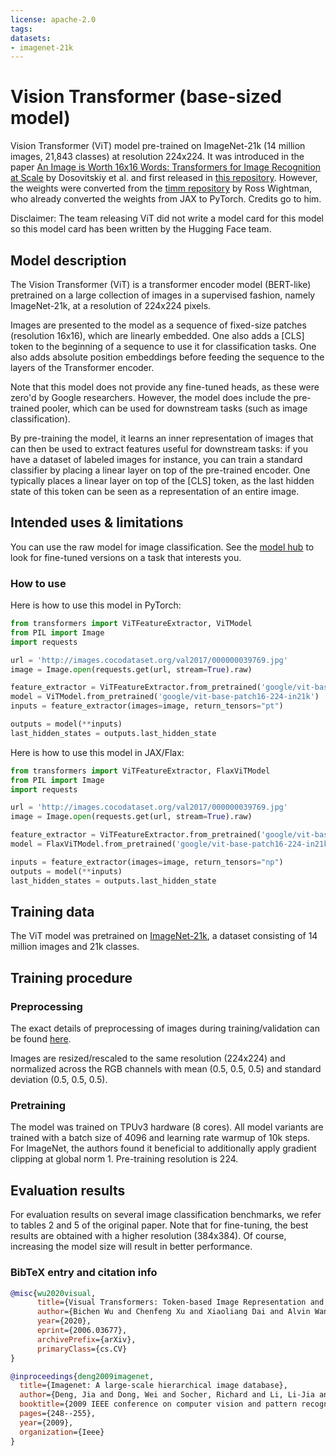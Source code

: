 ```yaml
---
license: apache-2.0
tags:
datasets:
- imagenet-21k
---
```


# Vision Transformer (base-sized model) 

Vision Transformer (ViT) model pre-trained on ImageNet-21k (14 million images, 21,843 classes) at resolution 224x224. It was introduced in the paper [An Image is Worth 16x16 Words: Transformers for Image Recognition at Scale](https://arxiv.org/abs/2010.11929) by Dosovitskiy et al. and first released in [this repository](https://github.com/google-research/vision_transformer). However, the weights were converted from the [timm repository](https://github.com/rwightman/pytorch-image-models) by Ross Wightman, who already converted the weights from JAX to PyTorch. Credits go to him. 

Disclaimer: The team releasing ViT did not write a model card for this model so this model card has been written by the Hugging Face team.

## Model description

The Vision Transformer (ViT) is a transformer encoder model (BERT-like) pretrained on a large collection of images in a supervised fashion, namely ImageNet-21k, at a resolution of 224x224 pixels. 

Images are presented to the model as a sequence of fixed-size patches (resolution 16x16), which are linearly embedded. One also adds a [CLS] token to the beginning of a sequence to use it for classification tasks. One also adds absolute position embeddings before feeding the sequence to the layers of the Transformer encoder.

Note that this model does not provide any fine-tuned heads, as these were zero'd by Google researchers. However, the model does include the pre-trained pooler, which can be used for downstream tasks (such as image classification).

By pre-training the model, it learns an inner representation of images that can then be used to extract features useful for downstream tasks: if you have a dataset of labeled images for instance, you can train a standard classifier by placing a linear layer on top of the pre-trained encoder. One typically places a linear layer on top of the [CLS] token, as the last hidden state of this token can be seen as a representation of an entire image.

## Intended uses & limitations

You can use the raw model for image classification. See the [model hub](https://huggingface.co/models?search=google/vit) to look for
fine-tuned versions on a task that interests you.

### How to use

Here is how to use this model in PyTorch:

```python
from transformers import ViTFeatureExtractor, ViTModel
from PIL import Image
import requests

url = 'http://images.cocodataset.org/val2017/000000039769.jpg'
image = Image.open(requests.get(url, stream=True).raw)

feature_extractor = ViTFeatureExtractor.from_pretrained('google/vit-base-patch16-224-in21k')
model = ViTModel.from_pretrained('google/vit-base-patch16-224-in21k')
inputs = feature_extractor(images=image, return_tensors="pt")

outputs = model(**inputs)
last_hidden_states = outputs.last_hidden_state
```

Here is how to use this model in JAX/Flax:

```python
from transformers import ViTFeatureExtractor, FlaxViTModel
from PIL import Image
import requests

url = 'http://images.cocodataset.org/val2017/000000039769.jpg'
image = Image.open(requests.get(url, stream=True).raw)

feature_extractor = ViTFeatureExtractor.from_pretrained('google/vit-base-patch16-224-in21k')
model = FlaxViTModel.from_pretrained('google/vit-base-patch16-224-in21k')

inputs = feature_extractor(images=image, return_tensors="np")
outputs = model(**inputs)
last_hidden_states = outputs.last_hidden_state
```

## Training data

The ViT model was pretrained on [ImageNet-21k](http://www.image-net.org/), a dataset consisting of 14 million images and 21k classes. 

## Training procedure

### Preprocessing

The exact details of preprocessing of images during training/validation can be found [here](https://github.com/google-research/vision_transformer/blob/master/vit_jax/input_pipeline.py). 

Images are resized/rescaled to the same resolution (224x224) and normalized across the RGB channels with mean (0.5, 0.5, 0.5) and standard deviation (0.5, 0.5, 0.5).

### Pretraining

The model was trained on TPUv3 hardware (8 cores). All model variants are trained with a batch size of 4096 and learning rate warmup of 10k steps. For ImageNet, the authors found it beneficial to additionally apply gradient clipping at global norm 1. Pre-training resolution is 224.

## Evaluation results

For evaluation results on several image classification benchmarks, we refer to tables 2 and 5 of the original paper. Note that for fine-tuning, the best results are obtained with a higher resolution (384x384). Of course, increasing the model size will result in better performance.

### BibTeX entry and citation info

```bibtex
@misc{wu2020visual,
      title={Visual Transformers: Token-based Image Representation and Processing for Computer Vision}, 
      author={Bichen Wu and Chenfeng Xu and Xiaoliang Dai and Alvin Wan and Peizhao Zhang and Zhicheng Yan and Masayoshi Tomizuka and Joseph Gonzalez and Kurt Keutzer and Peter Vajda},
      year={2020},
      eprint={2006.03677},
      archivePrefix={arXiv},
      primaryClass={cs.CV}
}
```

```bibtex
@inproceedings{deng2009imagenet,
  title={Imagenet: A large-scale hierarchical image database},
  author={Deng, Jia and Dong, Wei and Socher, Richard and Li, Li-Jia and Li, Kai and Fei-Fei, Li},
  booktitle={2009 IEEE conference on computer vision and pattern recognition},
  pages={248--255},
  year={2009},
  organization={Ieee}
}
```